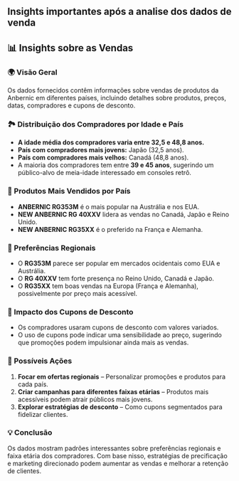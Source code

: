 ## Insights importantes após a analise dos dados de venda

## 📊 Insights sobre as Vendas

### 🌍 Visão Geral
Os dados fornecidos contêm informações sobre vendas de produtos da Anbernic em diferentes países, incluindo detalhes sobre produtos, preços, datas, compradores e cupons de desconto.

### 🏞️ Distribuição dos Compradores por Idade e País
- **A idade média dos compradores varia entre 32,5 e 48,8 anos.**
- **País com compradores mais jovens:** Japão (32,5 anos).
- **País com compradores mais velhos:** Canadá (48,8 anos).
- A maioria dos compradores tem entre **39 e 45 anos**, sugerindo um público-alvo de meia-idade interessado em consoles retrô.

### 🚀 Produtos Mais Vendidos por País
- **ANBERNIC RG353M** é o mais popular na Austrália e nos EUA.
- **NEW ANBERNIC RG 40XXV** lidera as vendas no Canadá, Japão e Reino Unido.
- **NEW ANBERNIC RG35XX** é o preferido na França e Alemanha.

### 🏢 Preferências Regionais
- O **RG353M** parece ser popular em mercados ocidentais como EUA e Austrália.
- O **RG 40XXV** tem forte presença no Reino Unido, Canadá e Japão.
- O **RG35XX** tem boas vendas na Europa (França e Alemanha), possivelmente por preço mais acessível.

### 💸 Impacto dos Cupons de Desconto
- Os compradores usaram cupons de desconto com valores variados.
- O uso de cupons pode indicar uma sensibilidade ao preço, sugerindo que promoções podem impulsionar ainda mais as vendas.

### 🎯 Possíveis Ações
1. **Focar em ofertas regionais** – Personalizar promoções e produtos para cada país.
2. **Criar campanhas para diferentes faixas etárias** – Produtos mais acessíveis podem atrair públicos mais jovens.
3. **Explorar estratégias de desconto** – Como cupons segmentados para fidelizar clientes.

### 💡 Conclusão
Os dados mostram padrões interessantes sobre preferências regionais e faixa etária dos compradores. Com base nisso, estratégias de precificação e marketing direcionado podem aumentar as vendas e melhorar a retenção de clientes.

